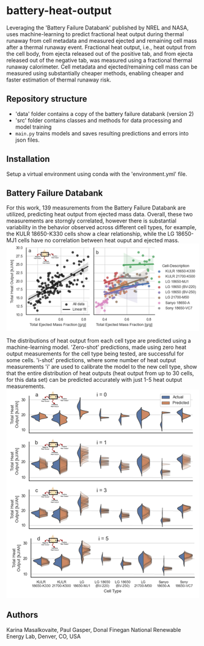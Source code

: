 # battery-heat-output
Leveraging the 'Battery Failure Databank' published by NREL and NASA, uses machine-learning to predict fractional heat output during thermal runaway from cell metadata and measured ejected and remaining cell mass after a thermal runaway event. Fractional heat output, i.e., heat output from the cell body, from ejecta released out of the positive tab, and from ejecta released out of the negative tab, was measured using a fractional thermal runaway calorimeter. Cell metadata and ejected/remaining cell mass can be measured using substantially cheaper methods, enabling cheaper and faster estimation of thermal runaway risk.

## Repository structure
- 'data' folder contains a copy of the battery failure databank (version 2)
- 'src' folder contains classes and methods for data processing and model training
- `main.py` trains models and saves resulting predictions and errors into json files.

## Installation
Setup a virtual environment using conda with the 'environment.yml' file.

## Battery Failure Databank 
For this work, 139 measurements from the Battery Failure Databank are utilized, predicting heat output from ejected mass data. Overall, these two measurements are storngly correlated, however there is substantial variability in the behavior observed across different cell types, for example, the KULR 18650-K330 cells show a clear relationship, while the LG 18650-MJ1 cells have no correlation between heat ouput and ejected mass.
![battery_databank](imgs/fig_data_linreg.jpg)

The distributions of heat output from each cell type are predicted using a machine-learning model. 'Zero-shot' predictions, made using zero heat output measurements for the cell type being tested, are successful for some cells. 'i-shot' predictions, where some number of heat output measurements 'i' are used to calibrate the model to the new cell type, show that the entire distribution of heat outputs (heat output from up to 30 cells, for this data set) can be predicted accurately with just 1-5 heat output measurements.
![heat_outputs](imgs/fig_results_violins.jpg)

## Authors
Karina Masalkovaite, Paul Gasper, Donal Finegan
National Renewable Energy Lab, Denver, CO, USA
